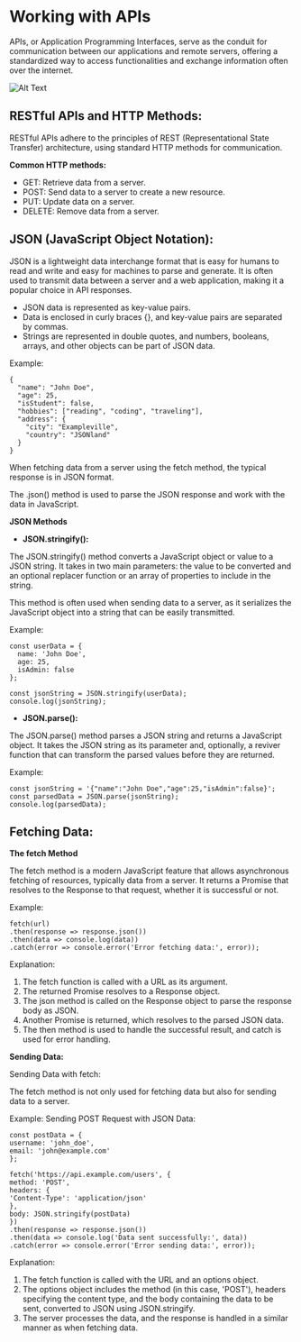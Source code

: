 # Working with APIs

APIs, or Application Programming Interfaces, serve as the conduit for communication between our applications and remote servers, offering a standardized way to access functionalities and exchange information often over the internet.

![Alt Text](https://voyager.postman.com/illustration/diagram-what-is-an-api-postman-illustration.svg "API Example")

## RESTful APIs and HTTP Methods:

RESTful APIs adhere to the principles of REST (Representational State Transfer) architecture, using standard HTTP methods for communication.

**Common HTTP methods:**

- GET: Retrieve data from a server.
- POST: Send data to a server to create a new resource.
- PUT: Update data on a server.
- DELETE: Remove data from a server.

## JSON (JavaScript Object Notation):

JSON is a lightweight data interchange format that is easy for humans to read and write and easy for machines to parse and generate. It is often used to transmit data between a server and a web application, making it a popular choice in API responses.

- JSON data is represented as key-value pairs.
- Data is enclosed in curly braces {}, and key-value pairs are separated by commas.
- Strings are represented in double quotes, and numbers, booleans, arrays, and other objects can be part of JSON data.

Example:

```
{
  "name": "John Doe",
  "age": 25,
  "isStudent": false,
  "hobbies": ["reading", "coding", "traveling"],
  "address": {
    "city": "Exampleville",
    "country": "JSONland"
  }
}
```

When fetching data from a server using the fetch method, the typical response is in JSON format.

The .json() method is used to parse the JSON response and work with the data in JavaScript.

**JSON Methods**

- **JSON.stringify():**

The JSON.stringify() method converts a JavaScript object or value to a JSON string. It takes in two main parameters: the value to be converted and an optional replacer function or an array of properties to include in the string.

This method is often used when sending data to a server, as it serializes the JavaScript object into a string that can be easily transmitted.

Example:

```
const userData = {
  name: 'John Doe',
  age: 25,
  isAdmin: false
};

const jsonString = JSON.stringify(userData);
console.log(jsonString);
```

- **JSON.parse():**

The JSON.parse() method parses a JSON string and returns a JavaScript object. It takes the JSON string as its parameter and, optionally, a reviver function that can transform the parsed values before they are returned.

Example:

```
const jsonString = '{"name":"John Doe","age":25,"isAdmin":false}';
const parsedData = JSON.parse(jsonString);
console.log(parsedData);
```

## Fetching Data:

**The fetch Method**

The fetch method is a modern JavaScript feature that allows asynchronous fetching of resources, typically data from a server.
It returns a Promise that resolves to the Response to that request, whether it is successful or not.

Example:

```
fetch(url)
.then(response => response.json())
.then(data => console.log(data))
.catch(error => console.error('Error fetching data:', error));
```

Explanation:

1. The fetch function is called with a URL as its argument.
2. The returned Promise resolves to a Response object.
3. The json method is called on the Response object to parse the response body as JSON.
4. Another Promise is returned, which resolves to the parsed JSON data.
5. The then method is used to handle the successful result, and catch is used for error handling.

**Sending Data:**

Sending Data with fetch:

The fetch method is not only used for fetching data but also for sending data to a server.

Example: Sending POST Request with JSON Data:

```
const postData = {
username: 'john_doe',
email: 'john@example.com'
};

fetch('https://api.example.com/users', {
method: 'POST',
headers: {
'Content-Type': 'application/json'
},
body: JSON.stringify(postData)
})
.then(response => response.json())
.then(data => console.log('Data sent successfully:', data))
.catch(error => console.error('Error sending data:', error));
```

Explanation:

1. The fetch function is called with the URL and an options object.
2. The options object includes the method (in this case, 'POST'), headers specifying the content type, and the body containing the data to be sent, converted to JSON using JSON.stringify.
3. The server processes the data, and the response is handled in a similar manner as when fetching data.
